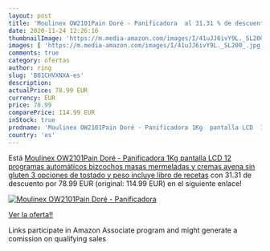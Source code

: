 ```yaml
---
layout: post
title: 'Moulinex OW2101Pain Doré - Panificadora  al 31.31 % de descuento'
date: 2020-11-24 12:26:16
thumbnailImage: 'https://m.media-amazon.com/images/I/41uJJ6ivY9L._SL200_.jpg'
images: [ 'https://m.media-amazon.com/images/I/41uJJ6ivY9L._SL200_.jpg' ]
comments: true
category: ofertas
author: ring
slug: 'B01CHVXNXA-es'
description:
actualPrice: 78.99 EUR
currency: EUR
price: 78.99
comparePrice: 114.99 EUR
inStock: true
prodname: 'Moulinex OW2101Pain Doré - Panificadora 1Kg  pantalla LCD  12 programas automáticos  bizcochos  masas  mermeladas y cremas avena  sin gluten  3 opciones de tostado y peso  incluye libro de recetas'
country: 'es'
---
```


Está [Moulinex OW2101Pain Doré - Panificadora 1Kg  pantalla LCD  12 programas automáticos  bizcochos  masas  mermeladas y cremas avena  sin gluten  3 opciones de tostado y peso  incluye libro de recetas](https://www.amazon.es/dp/B01CHVXNXA/?tag=tolees-21) con 31.31 de descuento por 78.99 EUR (original: 114.99 EUR) en el siguiente enlace!

[![Moulinex OW2101Pain Doré - Panificadora ](https://m.media-amazon.com/images/I/41uJJ6ivY9L._SL200_.jpg)](https://www.amazon.es/dp/B01CHVXNXA/?tag=tolees-21)

[Ver la oferta!!](https://www.amazon.es/dp/B01CHVXNXA/?tag=tolees-21)

Links participate in Amazon Associate program and might generate a comission on qualifying sales


